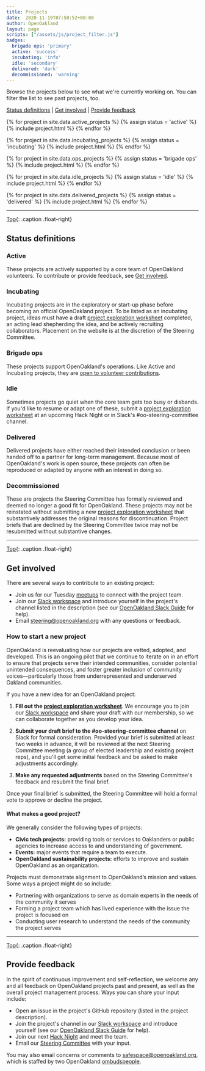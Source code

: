```yaml
---
title: Projects
date:  2020-11-19T07:50:52+00:00
author: OpenOakland
layout: page
scripts: ["/assets/js/project_filter.js"]
badges:
  brigade ops: 'primary'
  active: 'success'
  incubating: 'info'
  idle: 'secondary'
  delivered: 'dark'
  decommissioned: 'warning'
---
```


Browse the projects below to see what we're currently working on. You can filter the list to see past projects, too.

[Status definitions](#status-definitions) \| [Get involved](#get-involved) \| [Provide feedback](#provide-feedback)


<project-filter>
  <div class="project-filter__toolbar"></div>

  <!-- Active -->
  {% for project in site.data.active_projects %}
  {% assign status = 'active' %}
  {% include project.html %}
  {% endfor %}

  <!-- Incubating -->
  {% for project in site.data.incubating_projects %}
  {% assign status = 'incubating' %}
  {% include project.html %}
  {% endfor %}

  <!-- Ops -->
  {% for project in site.data.ops_projects %}
  {% assign status = 'brigade ops' %}
  {% include project.html %}
  {% endfor %}  

  <!-- Idle -->
  {% for project in site.data.idle_projects %}
  {% assign status = 'idle' %}
  {% include project.html %}
  {% endfor %}

  <!-- Delivered -->
  {% for project in site.data.delivered_projects %}
  {% assign status = 'delivered' %}
  {% include project.html %}
  {% endfor %}

</project-filter>

---
[<i class="fas fa-arrow-alt-circle-up"></i> Top](#top){: .caption .float-right}

## Status definitions

### <span class="badge badge-{{ page.badges['active'] }}">Active</span>

These projects are actively supported by a core team of OpenOakland volunteers. To contribute or provide feedback, see [Get involved](#get-involved).

### <span class="badge badge-{{ page.badges['incubating'] }}">Incubating</span>

Incubating projects are in the exploratory or start-up phase before becoming an official OpenOakland project. To be listed as an incubating project, ideas must have a draft [project exploration worksheet](https://docs.google.com/document/d/1k24P9JiAUEzJLPFRDjVh7aRZexax6NUhfPFLSI3R80M/edit?usp=sharing) completed, an acting lead shepherding the idea, and be actively recruiting collaborators. Placement on the website is at the discretion of the Steering Committee.

### <span class="badge badge-{{ page.badges['brigade ops'] }}">Brigade ops</span>

These projects support OpenOakland's operations. Like <span class="badge badge-{{ page.badges['active'] }}">Active</span> and <span class="badge badge-{{ page.badges['incubating'] }}">Incubating</span> projects, they are [open to volunteer contributions](#get-involved).

### <span class="badge badge-{{ page.badges['idle'] }}">Idle</span>

Sometimes projects go quiet when the core team gets too busy or disbands. If you'd like to resume or adapt one of these, submit a [project exploration worksheet](https://docs.google.com/document/d/1k24P9JiAUEzJLPFRDjVh7aRZexax6NUhfPFLSI3R80M/edit?usp=sharing) at an upcoming Hack Night or in Slack's #oo-steering-committee channel.

### <span class="badge badge-{{ page.badges['delivered'] }}">Delivered</span>

Delivered projects have either reached their intended conclusion or been handed off to a partner for long-term management. Because most of OpenOakland's work is open source, these projects can often be reproduced or adapted by anyone with an interest in doing so.

### <span class="badge badge-{{ page.badges['decommissioned'] }}">Decommissioned</span>

These are projects the Steering Committee has formally reviewed and deemed no longer a good fit for OpenOakland. These projects may not be reinstated without submitting a new [project exploration worksheet](https://docs.google.com/document/d/1k24P9JiAUEzJLPFRDjVh7aRZexax6NUhfPFLSI3R80M/edit?usp=sharing) that substantively addresses the original reasons for discontinuation. Project briefs that are declined by the Steering Committee twice may not be resubmitted without substantive changes.

---

[<i class="fas fa-arrow-alt-circle-up"></i> Top](#top){: .caption .float-right}

## Get involved
There are several ways to contribute to an existing project:

- Join us for our Tuesday [meetups](https://www.meetup.com/OpenOakland/events/) to connect with the project team.
- Join our [Slack workspace](https://join.slack.com/t/openoakland/shared_invite/zt-n4d7tx2t-UVIN7a769e4oc9j7PgM3HA) and introduce yourself in the project's channel listed in the description (see our [OpenOakland Slack Guide](https://docs.google.com/document/d/1VWZQ_3ehP5j0IOTY0nJClvQPll3ivSkuAdh5YsOhO_U/edit?usp=sharing) for help).
- Email [steering@openoakland.org](mailto:steering@openoakland.org) with any questions or feedback.


### How to start a new project

OpenOakland is reevaluating how our projects are vetted, adopted, and developed. This is an ongoing pilot that we continue to iterate on in an effort to ensure that projects serve their intended communities, consider potential unintended consequences, and foster greater inclusion of community voices—particularly those from underrepresented and underserved Oakland communities.

If you have a new idea for an OpenOakland project:

1. **Fill out the [project exploration worksheet](https://docs.google.com/document/d/1k24P9JiAUEzJLPFRDjVh7aRZexax6NUhfPFLSI3R80M/edit?usp=sharing)**. We encourage you to join our [Slack workspace](https://join.slack.com/t/openoakland/shared_invite/zt-n4d7tx2t-UVIN7a769e4oc9j7PgM3HA) and share your draft with our membership, so we can collaborate together as you develop your idea.

2. **Submit your draft brief to the #oo-steering-committee channel** on Slack for formal consideration. Provided your brief is submitted at least two weeks in advance, it will be reviewed at the next Steering Committee meeting (a group of elected leadership and existing project reps), and you'll get some initial feedback and be asked to make adjustments accordingly.

3. **Make any requested adjustments** based on the Steering Committee's feedback and resubmit the final brief.

Once your final brief is submitted, the Steering Committee will hold a formal vote to approve or decline the project.

#### What makes a good project?

We generally consider the following types of projects:

- **Civic tech projects:** providing tools or services to Oaklanders or public agencies to increase access to and understanding of government.
- **Events:** major events that require a team to execute.
- **OpenOakland sustainability projects:** efforts to improve and sustain OpenOakland as an organization.

Projects must demonstrate alignment to OpenOakland’s mission and values. Some ways a project might do so include:

- Partnering with organizations to serve as domain experts in the needs of the community it serves
- Forming a project team which has lived experience with the issue the project is focused on
- Conducting user research to understand the needs of the community the project serves

---

[<i class="fas fa-arrow-alt-circle-up"></i> Top](#top){: .caption .float-right}

## Provide feedback

In the spirit of continuous improvement and self-reflection, we welcome any and all feedback on OpenOakland projects past and present, as well as the overall project management process. Ways you can share your input include:

- Open an issue in the project's GitHub repository (listed in the project description).
- Join the project's channel in our [Slack workspace](https://join.slack.com/t/openoakland/shared_invite/zt-n4d7tx2t-UVIN7a769e4oc9j7PgM3HA) and introduce yourself (see our [OpenOakland Slack Guide](https://docs.google.com/document/d/1VWZQ_3ehP5j0IOTY0nJClvQPll3ivSkuAdh5YsOhO_U/edit?usp=sharing) for help).
- Join our next [Hack Night](https://www.meetup.com/OpenOakland/events/) and meet the team.
- Email our [Steering Committee](mailto:steering@openoakland.org) with your input.

You may also email concerns or comments to <safespace@openoakland.org>, which is staffed by two OpenOakland [ombudspeople](https://docs.google.com/document/d/1QR-fr1WnmXkZoVNmWnZ9drzfmaZoPkodEOx-PkExt94/edit#heading=h.3t0te9n2wr7m).
